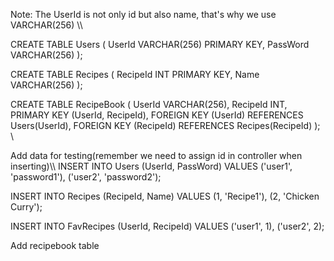 Note: The UserId is not only id but also name, that's why we use VARCHAR(256) \\\\ 

CREATE TABLE Users (
    UserId VARCHAR(256) PRIMARY KEY, 
    PassWord VARCHAR(256)
);

CREATE TABLE Recipes (
    RecipeId INT PRIMARY KEY,
    Name VARCHAR(256)
);

CREATE TABLE RecipeBook (
    UserId VARCHAR(256),
    RecipeId INT,
    PRIMARY KEY (UserId, RecipeId),
    FOREIGN KEY (UserId) REFERENCES Users(UserId),
    FOREIGN KEY (RecipeId) REFERENCES Recipes(RecipeId)
); \\ 

 Add data for testing(remember we need to assign id in controller when inserting)\\\\ 
INSERT INTO Users (UserId, PassWord) 
VALUES 
('user1', 'password1'), 
('user2', 'password2');

INSERT INTO Recipes (RecipeId, Name) 
VALUES 
(1, 'Recipe1'), 
(2, 'Chicken Curry');

INSERT INTO FavRecipes (UserId, RecipeId) 
VALUES 
('user1', 1), 
('user2', 2);

Add recipebook table

